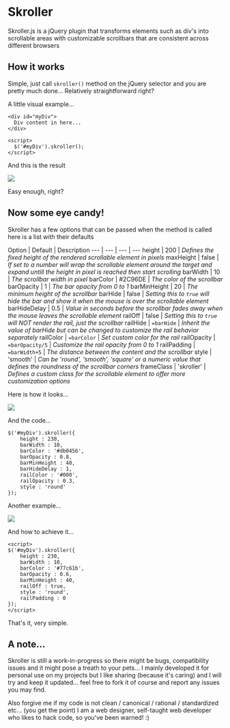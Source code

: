 Skroller
========

Skroller.js is a jQuery plugin that transforms elements such as div's into scrollable areas with customizable scrollbars that are consistent across different browsers

How it works
------------

Simple, just call `skroller()` method on the jQuery selector and you are pretty much done... Relatively straightforward right?

A little visual example...

```
<div id="myDiv">
  Div content in here...
</div>

<script>
  $('#myDiv').skroller();
</script>
```
And this is the result

![](http://www.morellowebdesign.com/public/skroller/Skroller_1.jpg)

Easy enough, right?


Now some eye candy!
-------------------

Skroller has a few options that can be passed when the method is called here is a list with their defaults

Option | Default | Description
--- | --- | --- | ---
height | 200 | _Defines the fixed height of the rendered scrollable element in pixels_
maxHeight | false | _If set to a number will wrap the scrollable element around the target and expand untill the height in pixel is reached then start scrolling_
barWidth | 10 | _The scrollbar width in pixel_
barColor | #2C96DE | _The color of the scrollbar_
barOpacity | 1 | _The bar opacity from 0 to 1_
barMinHeight | 20 | _The minimum height of the scrollbar_
barHide | false | _Setting this to `true` will hide the bar and show it when the mouse is over the scrollable element_
barHideDelay | 0.5 | _Value in seconds before the scrollbar fades away when the mouse leaves the scrollable element_
railOff | false | _Setting this to `true` will NOT render the rail, just the scrollbar_
railHide | `=barHide` | _Inherit the value of barHide but can be changed to customize the rail behavior separately_
railColor | `=barColor` | _Set custom color for the rail_
railOpacity | `=barOpacity/5` | _Customize the rail opacity from 0 to 1_
railPadding | `=barWidth+5` | _The distance between the content and the scrollbar_
style | 'smooth' | _Can be 'round', 'smooth', 'square' or a numeric value that defines the roundness of the scrollbar corners_
frameClass | 'skroller' | _Defines a custom class for the scrollable element to offer more customization options_

Here is how it looks...

![](http://www.morellowebdesign.com/public/skroller/Skroller_3.jpg)

And the code...

```
$('#myDiv').skroller({
	height : 230,
	barWidth : 10,
	barColor : '#db0456',
	barOpacity : 0.8,
	barMinHeight : 40,
	barHideDelay : 1,
	railColor : '#000',
	railOpacity : 0.3,
	style : 'round'
});
```

Another example...

![](http://www.morellowebdesign.com/public/skroller/Skroller_2.jpg)

And how to achieve it...

```
<script>
$('#myDiv').skroller({
	height : 230,
	barWidth : 10,
	barColor : '#77c61b',
	barOpacity : 0.6,
	barMinHeight : 40,
	railOff : true,
	style : 'round',
	railPadding : 0
});
</script>
```


That's it, very simple.

A note...
---------

Skroller is still a work-in-progress so there might be bugs, compatibility issues and it might pose a treath to your pets... I mainly developed it for personal use on my projects but I like sharing (because it's caring) and I will try and keep it updated... feel free to fork it of course and report any issues you may find.

Also forgive me if my code is not clean / canonical / rational / standardized etc... (you get the point) I am a web designer, self-taught web developer who likes to hack code, so you've been warned! :)




